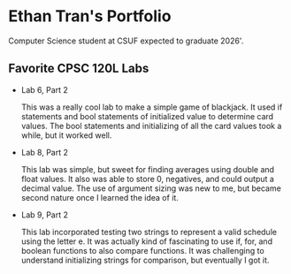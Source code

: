 # Ethan Tran's Portfolio

Computer Science student at CSUF expected to graduate 2026'.

## Favorite CPSC 120L Labs
* Lab 6, Part 2

  This was a really cool lab to make a simple game of blackjack. It used if statements and bool statements of initialized value to determine card values. The bool statements and initializing of all the card values took a while, but it worked well.

* Lab 8, Part 2

  This lab was simple, but sweet for finding averages using double and float values. It also was able to store 0, negatives, and could output a decimal value. The use of argument sizing was new to me, but became second nature once I learned the idea of it.

* Lab 9, Part 2

  This lab incorporated testing two strings to represent a valid schedule using the letter e. It was actually kind of fascinating to use if, for, and boolean functions to also compare functions. It was challenging to understand initializing strings for comparison, but eventually I got it.

